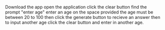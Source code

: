 Download the app 
open the application 
click the clear button
find the prompt "enter age"
enter an age on the space provided 
the age must be between 20 to 100
then click the generate button to recieve an answer
then to input another age click the clear button and enter in another age.
